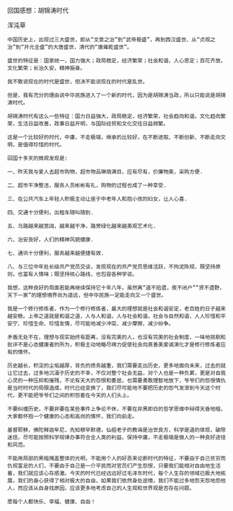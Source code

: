 回国感想：胡锦涛时代

浑沌草


    中国历史上，出现过三大盛世，即从“文景之治”到“武帝极盛”，再到西汉盛世、从“贞观之治”到“开元全盛”的大唐盛世，清代的“康雍乾盛世”。

    盛世的特征是：国家统一，国力强大；政局稳定，经济繁荣；社会和谐，人心思定；百花齐放，文化繁荣；长治久安，精神振奋。
    
    我不敢说现在的时代是盛世，但决不能说现在的时代是乱世。

    但是，我有充分的理由说中华民族进入了一个新的时代，因为是胡锦涛当政，所以只能说是胡锦涛时代。
    
    胡锦涛时代有这么一些特征：国力日益强大，政局稳定，经济繁荣，社会趋向和谐，文化趋向繁荣，生活日益改善，政事日益开明，与国际经贸和文化交往日益频繁。

    这是一个比较好的时代，中庸，不走极端，继承的比较好，在不断进取、不断创新、不断走向文明，是值得珍惜的时代。
    
    回国十多天的微观发现是:

    一、昨天我与爱人去超市购物，超市物品琳琅满目，应有尽有，价廉物美，采购方便.

    二、超市干净整洁，服务人员彬彬有礼，购物的过程也成了一种享受.

    三、在公共汽车上年轻人积极主动让座于中老年人和抱小孩的妇女，让人心喜.

    四、交通十分便利，出租车随叫随到.

    五、马路越来越宽阔，越来越干净，路旁绿化越来越美观艺术化.

    六、治安良好，人们的精神风貌健康.

    七、通讯十分便利，服务越来越便捷有效.

    八、与三位中年处长级共产党员交谈，发现现在的共产党员思维活跃，不拘泥陈规，既坚持原则，也富有人情味；既坚持核心路线，也包容各种学说。
    
    我想，这种良好的局面若能再继续保持它十年八年，虽然离“道不拾遗，夜不闭户”“贤不遗野，天下一家”的理想境界尚为遥远，但中华民族一定能走向又一个盛世。
    
    我是一个修行修炼者，作为一个修行修炼者，最大的理想就是社会和谐安定，老百姓的日子越来越安稳。上帝之道就是和谐之道，人与人和谐，人与社会和谐，社会与自然和谐，人人珍惜和平安宁、珍惜生命、珍惜友情，尽可能地减少冲突、减少摩擦、减少纷争。
   
    矛盾无处不在，理想与现实始终有距离，没有完美的人，也没有完美的社会制度，一味地挑剔和批评不是心态健康者的所为，积极主动地略尽绵力促使社会向真善美爱诚演化才是修行修炼者应有的情怀。
    
    历史越长，积淀的尘垢越厚，背负的债务越重，我们需要走出历史，更多地面向未来，过去的就让它过去，过多地沉湎于历史的不幸，不仅对整个社会无益，对个人也是一种负累，更是对自我心灵的一种压抑和摧残，不论有天大的怨恨和委屈，也需要勇敢理智地放下，爷爷们的怨恨情仇是当时时代的局限造成，时代已经变换了，我们尽可能地不要把历史的怨气发泄到今天这个时代，更不能把爷爷们之间的积怨套在今天的人们头上。
    
    不要纠缠历史，不要非要在某些事件上争论不休，不要在非黑即白的哲学思维中辩得天昏地暗，大家都怀抱一个健康的心态和高尚的情怀，我们向前走。
    
    基督耶稣，佛陀释迦牟尼，先知穆罕默德，仙祖老子的教诲是治世良方，科学是道的体现，破除迷信，尽可能按照科学规律办事符合全人类的利益，保持中庸，不走极端是做人的一种良好途径和风范。
    
    不能用局部的黑暗掩盖整体的光明，不能用个人的好恶来论断时代的特征，不要由于自己贫穷而仇视富足的人们，不要由于自己是一介平民而对官员们产生怨恨，只要我们能相对自由地生活着，我们就应该心存感激。今天的时代已经远远好过毛泽东时代，每个人生存的领域已极大地拓展，我们的身心获得了相对极大的自由，如果我们依然身处逆境，我们不能过多地怨天怨地怨他人，而应该从自身找原因，应该更多地考虑自己的人生观和世界观是否存在问题。
    
    愿每个人都快乐、幸福、健康、自由！



